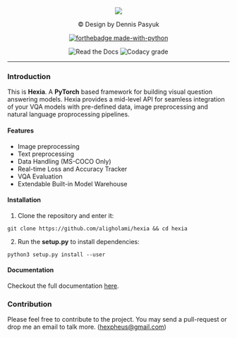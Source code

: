 <div align="center">
  <img src="http://uupload.ir/files/xu2_hexia.png">
  <p> © Design by Dennis Pasyuk </p>

  [![forthebadge made-with-python](http://ForTheBadge.com/images/badges/made-with-python.svg)](https://www.python.org/)

  <img alt="Read the Docs" src="https://img.shields.io/readthedocs/hexiadocs.svg?label=Hexia%20Documentation&style=for-the-badge">
  <img alt="Codacy grade" src="https://img.shields.io/codacy/grade/62aaec49f9294a46a74c65dacf599a37.svg?color=2196F3&label=CODE%20QUALITY%20GRADE&style=for-the-badge">
</div>

----

### Introduction
This is **Hexia**. A **PyTorch** based framework for building visual question answering models. Hexia provides a mid-level API for seamless integration of your VQA models with pre-defined data, image preprocessing and natural language proprocessing pipelines.

#### Features
*   Image preprocessing
*   Text preprocessing
*   Data Handling (MS-COCO Only)
*   Real-time Loss and Accuracy Tracker
*   VQA Evaluation
*   Extendable Built-in Model Warehouse

#### Installation

1. Clone the repository and enter it:

```
git clone https://github.com/aligholami/hexia && cd hexia
```

2. Run the **setup.py** to install dependencies:

```
python3 setup.py install --user
```

#### Documentation
Checkout the full documentation [here](hexiadocs.readthedocs.io).

### Contribution
Please feel free to contribute to the project. You may send a pull-request or drop me an email to talk more. ([hexpheus@gmail.com](hexpheus@gmail.com))
